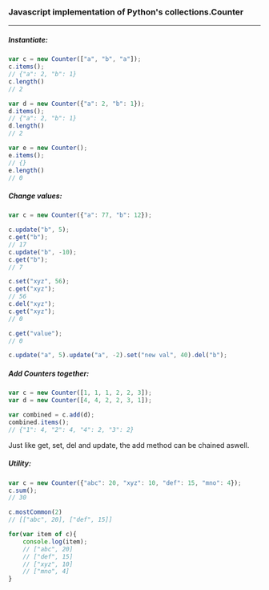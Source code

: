 ### Javascript implementation of Python's collections.Counter
___



##### Instantiate:

```javascript
var c = new Counter(["a", "b", "a"]);
c.items();
// {"a": 2, "b": 1}
c.length()
// 2

var d = new Counter({"a": 2, "b": 1});
d.items();
// {"a": 2, "b": 1}
d.length()
// 2

var e = new Counter();
e.items();
// {}
e.length()
// 0
```


##### Change values:
```javascript
var c = new Counter({"a": 77, "b": 12});

c.update("b", 5);
c.get("b");
// 17
c.update("b", -10);
c.get("b");
// 7

c.set("xyz", 56);
c.get("xyz");
// 56
c.del("xyz");
c.get("xyz");
// 0

c.get("value");
// 0

c.update("a", 5).update("a", -2).set("new val", 40).del("b");

```

##### Add Counters together:
```javascript
var c = new Counter([1, 1, 1, 2, 2, 3]);
var d = new Counter([4, 4, 2, 2, 3, 1]);

var combined = c.add(d);
combined.items();
// {"1": 4, "2": 4, "4": 2, "3": 2}
```
Just like get, set, del and update, the add method can be chained aswell.


##### Utility:
```javascript
var c = new Counter({"abc": 20, "xyz": 10, "def": 15, "mno": 4});
c.sum();
// 30

c.mostCommon(2)
// [["abc", 20], ["def", 15]]

for(var item of c){
    console.log(item);
    // ["abc", 20]
    // ["def", 15]
    // ["xyz", 10]
    // ["mno", 4]
}
```










